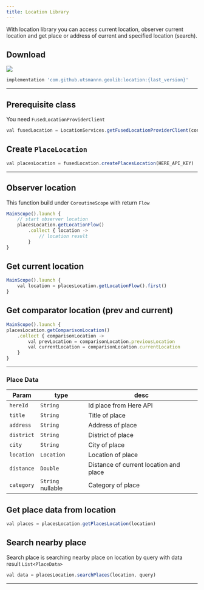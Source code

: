 ```yaml
---
title: Location Library
---
```


With location library you can access current location, observer current location and get place or address of current and specified location (search).

## Download
![](https://jitpack.io/v/utsmannn/geolib.svg)
```jsx
implementation 'com.github.utsmannn.geolib:location:{last_version}'
```
---

## Prerequisite class
You need `FusedLocationProviderClient`
```jsx
val fusedLocation = LocationServices.getFusedLocationProviderClient(context)
```

## Create `PlaceLocation`
```jsx
val placesLocation = fusedLocation.createPlacesLocation(HERE_API_KEY)
```
---

## Observer location
This function build under `CoroutineScope` with return `Flow`
```jsx
MainScope().launch {
    // start observer location
    placesLocation.getLocationFlow()
        .collect { location ->
            // location result
        }
}
```

## Get current location 
```jsx
MainScope().launch {
    val location = placesLocation.getLocationFlow().first()
}
```

## Get comparator location (prev and current)
```jsx
MainScope().launch {
placesLocation.getComparisonLocation()
    .collect { comparisonLocation ->
        val prevLocation = comparisonLocation.previousLocation
        val currentLocation = comparisonLocation.currentLocation
    }
}
```
---

### Place Data
|Param|type|desc|
|---|---|---|
|`hereId`|`String`|Id place from Here API|
|`title`|`String`|Title of place|
|`address`|`String`|Address of place|
|`district`|`String`|District of place|
|`city`|`String`|City of place|
|`location`|`Location`|Location of place|
|`distance`|`Double`|Distance of current location and place|
|`category`|`String` nullable |Category of place|

## Get place data from location
```jsx
val places = placesLocation.getPlacesLocation(location)
```

## Search nearby place
Search place is searching nearby place on location by query with data result `List<PlaceData>`
```jsx
val data = placesLocation.searchPlaces(location, query)
```
---
